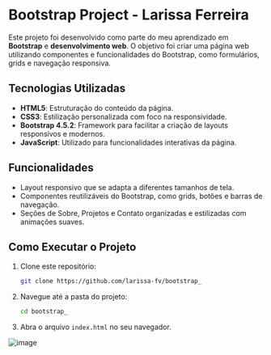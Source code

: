 

# Bootstrap Project - Larissa Ferreira

Este projeto foi desenvolvido como parte do meu aprendizado em **Bootstrap** e **desenvolvimento web**. O objetivo foi criar uma página web utilizando componentes e funcionalidades do Bootstrap, como formulários, grids e navegação responsiva.

## Tecnologias Utilizadas

- **HTML5**: Estruturação do conteúdo da página.
- **CSS3**: Estilização personalizada com foco na responsividade.
- **Bootstrap 4.5.2**: Framework para facilitar a criação de layouts responsivos e modernos.
- **JavaScript**: Utilizado para funcionalidades interativas da página.

## Funcionalidades

- Layout responsivo que se adapta a diferentes tamanhos de tela.
- Componentes reutilizáveis do Bootstrap, como grids, botões e barras de navegação.
- Seções de Sobre, Projetos e Contato organizadas e estilizadas com animações suaves.

## Como Executar o Projeto

1. Clone este repositório:
   ```bash
   git clone https://github.com/larissa-fv/bootstrap_
   ```

2. Navegue até a pasta do projeto:
   ```bash
   cd bootstrap_
   ```

3. Abra o arquivo `index.html` no seu navegador.


![image](https://github.com/user-attachments/assets/6ad98842-4747-4d71-ab47-630d1c382c9d)
